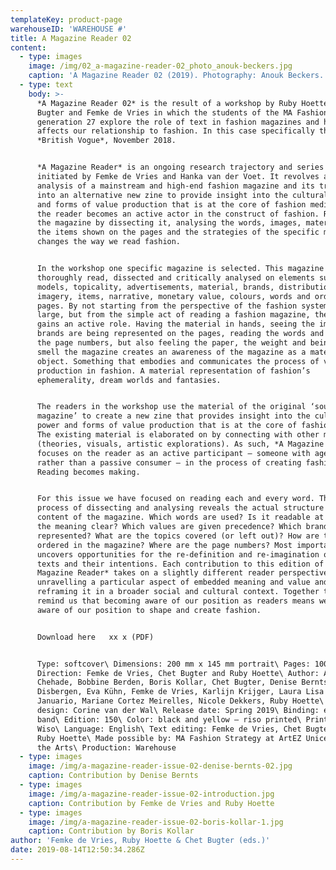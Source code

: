 ```yaml
---
templateKey: product-page
warehouseID: 'WAREHOUSE #'
title: A Magazine Reader 02
content:
  - type: images
    image: /img/02_a-magazine-reader-02_photo_anouk-beckers.jpg
    caption: 'A Magazine Reader 02 (2019). Photography: Anouk Beckers.'
  - type: text
    body: >-
      *A Magazine Reader 02* is the result of a workshop by Ruby Hoette, Chet
      Bugter and Femke de Vries in which the students of the MA Fashion Strategy
      generation 27 explore the role of text in fashion magazines and how it
      affects our relationship to fashion. In this case specifically the
      *British Vogue*, November 2018.


      *A Magazine Reader* is an ongoing research trajectory and series of zines
      initiated by Femke de Vries and Hanka van der Voet. It revolves around the
      analysis of a mainstream and high-end fashion magazine and its translation
      into an alternative new zine to provide insight into the cultural power
      and forms of value production that is at the core of fashion media. In it,
      the reader becomes an active actor in the construct of fashion. Re-reading
      the magazine by dissecting it, analysing the words, images, materiality,
      the items shown on the pages and the strategies of the specific magazine
      changes the way we read fashion.


      In the workshop one specific magazine is selected. This magazine is
      thoroughly read, dissected and critically analysed on elements such as
      models, topicality, advertisements, material, brands, distribution,
      imagery, items, narrative, monetary value, colours, words and order of
      pages. By not starting from the perspective of the fashion system at
      large, but from the simple act of reading a fashion magazine, the reader
      gains an active role. Having the material in hands, seeing the images, how
      brands are being represented on the pages, reading the words and tracing
      the page numbers, but also feeling the paper, the weight and being able to
      smell the magazine creates an awareness of the magazine as a material
      object. Something that embodies and communicates the process of value
      production in fashion. A material representation of fashion’s
      ephemerality, dream worlds and fantasies.


      The readers in the workshop use the material of the original ‘source
      magazine’ to create a new zine that provides insight into the cultural
      power and forms of value production that is at the core of fashion media.
      The existing material is elaborated on by connecting with other material
      (theories, visuals, artistic explorations). As such, *A Magazine Reader*
      focuses on the reader as an active participant – someone with agency
      rather than a passive consumer – in the process of creating fashion.
      Reading becomes making.


      For this issue we have focused on reading each and every word. This
      process of dissecting and analysing reveals the actual structure and
      content of the magazine. Which words are used? Is it readable at all? Is
      the meaning clear? Which values are given precedence? Which brands are
      represented? What are the topics covered (or left out)? How are they
      ordered in the magazine? Where are the page numbers? Most importantly, it
      uncovers opportunities for the re-definition and re-imagination of these
      texts and their intentions. Each contribution to this edition of *A
      Magazine Reader* takes on a slightly different reader perspective,
      unravelling a particular aspect of embedded meaning and value and
      reframing it in a broader social and cultural context. Together they
      remind us that becoming aware of our position as readers means we become
      aware of our position to shape and create fashion.


      Download here   xx x (PDF)


      Type: softcover\ Dimensions: 200 mm x 145 mm portrait\ Pages: 100\ Art
      Direction: Femke de Vries, Chet Bugter and Ruby Hoette\ Author: Andrea
      Chehade, Bobbine Berden, Boris Kollar, Chet Bugter, Denise Bernts, Emma
      Disbergen, Eva Kühn, Femke de Vries, Karlijn Krijger, Laura Lisa Fernandes
      Januario, Mariane Cortez Meirelles, Nicole Dekkers, Ruby Hoette\ Graphic
      design: Corine van der Wal\ Release date: Spring 2019\ Binding: elastic
      band\ Edition: 150\ Color: black and yellow – riso printed\ Printer: Riso
      Wiso\ Language: English\ Text editing: Femke de Vries, Chet Bugter and
      Ruby Hoette\ Made possible by: MA Fashion Strategy at ArtEZ Unicersity of
      the Arts\ Production: Warehouse
  - type: images
    image: /img/a-magazine-reader-issue-02-denise-bernts-02.jpg
    caption: Contribution by Denise Bernts
  - type: images
    image: /img/a-magazine-reader-issue-02-introduction.jpg
    caption: Contribution by Femke de Vries and Ruby Hoette
  - type: images
    image: /img/a-magazine-reader-issue-02-boris-kollar-1.jpg
    caption: Contribution by Boris Kollar
author: 'Femke de Vries, Ruby Hoette & Chet Bugter (eds.)'
date: 2019-08-14T12:50:34.286Z
---
```

